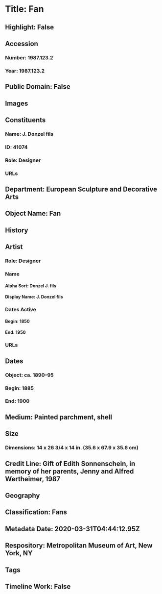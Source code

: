 # Title: Fan
## Highlight: False
## Accession
### Number: 1987.123.2
### Year: 1987.123.2
## Public Domain: False
## Images
## Constituents
### Name: J.  Donzel fils
### ID: 41074
### Role: Designer
### URLs
## Department: European Sculpture and Decorative Arts
## Object Name: Fan
## History
## Artist
### Role: Designer
### Name
#### Alpha Sort: Donzel J.  fils
#### Display Name: J.  Donzel fils
### Dates Active
#### Begin: 1850
#### End: 1950
### URLs
## Dates
### Object: ca. 1890–95
### Begin: 1885
### End: 1900
## Medium: Painted parchment, shell
## Size
### Dimensions: 14 x 26 3/4 x 14 in. (35.6 x 67.9 x 35.6 cm)
## Credit Line: Gift of Edith Sonnenschein, in memory of her parents, Jenny and Alfred Wertheimer, 1987
## Geography
## Classification: Fans
## Metadata Date: 2020-03-31T04:44:12.95Z
## Respository: Metropolitan Museum of Art, New York, NY
## Tags
## Timeline Work: False